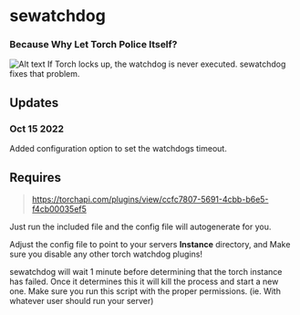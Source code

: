 # sewatchdog
### Because Why Let Torch Police Itself?
![Alt text](./screencap.gif?raw=true "Cerberus")
If Torch locks up, the watchdog is never executed. sewatchdog fixes that problem.
## Updates
### Oct 15 2022
Added configuration option to set the watchdogs timeout.
## Requires 
> https://torchapi.com/plugins/view/ccfc7807-5691-4cbb-b6e5-f4cb00035ef5

Just run the included file and the config file will autogenerate for you.

Adjust the config file to point to your servers **Instance** directory,
and Make sure you disable any other torch watchdog plugins!

sewatchdog will wait 1 minute before determining that the torch instance
has failed. Once it determines this it will kill the process and start
a new one. Make sure you run this script with the proper permissions.
(ie. With whatever user should run your server)
